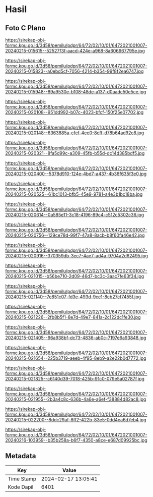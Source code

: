 # Hasil

## Foto C Plano

https://sirekap-obj-formc.kpu.go.id/3d58/pemilu/pdpr/64/72/02/10/01/6472021001007-20240215-015615--52527f3f-aacd-424e-a968-8a606967795e.jpg

https://sirekap-obj-formc.kpu.go.id/3d58/pemilu/pdpr/64/72/02/10/01/6472021001007-20240215-015823--a0ebd5cf-7056-4214-b354-99f8f2ea6747.jpg

https://sirekap-obj-formc.kpu.go.id/3d58/pemilu/pdpr/64/72/02/10/01/6472021001007-20240215-015948--89a9530e-b108-48de-a137-d0aadc50e5ce.jpg

https://sirekap-obj-formc.kpu.go.id/3d58/pemilu/pdpr/64/72/02/10/01/6472021001007-20240215-020108--951dd992-b07c-4023-bfcf-150f25e07702.jpg

https://sirekap-obj-formc.kpu.go.id/3d58/pemilu/pdpr/64/72/02/10/01/6472021001007-20240215-020148--6363885a-cfef-4ee0-8cff-d78b64ad92c8.jpg

https://sirekap-obj-formc.kpu.go.id/3d58/pemilu/pdpr/64/72/02/10/01/6472021001007-20240215-020321--8fa5d99c-a309-45fb-b55d-dc14d385bdf5.jpg

https://sirekap-obj-formc.kpu.go.id/3d58/pemilu/pdpr/64/72/02/10/01/6472021001007-20240215-020400--5378d910-124e-4bd7-a437-4b36f635f3e0.jpg

https://sirekap-obj-formc.kpu.go.id/3d58/pemilu/pdpr/64/72/02/10/01/6472021001007-20240215-020525--61bc1013-bfb5-45e9-9781-a4e3b1bc18ba.jpg

https://sirekap-obj-formc.kpu.go.id/3d58/pemilu/pdpr/64/72/02/10/01/6472021001007-20240215-020614--0a585e11-3c18-4196-89c4-c512c5302c36.jpg

https://sirekap-obj-formc.kpu.go.id/3d58/pemilu/pdpr/64/72/02/10/01/6472021001007-20240215-020756--129ce78d-99f7-47a8-8acb-b8f60fa46e42.jpg

https://sirekap-obj-formc.kpu.go.id/3d58/pemilu/pdpr/64/72/02/10/01/6472021001007-20240215-020916--370359db-3ec7-4ae7-ad4a-9704a2d62495.jpg

https://sirekap-obj-formc.kpu.go.id/3d58/pemilu/pdpr/64/72/02/10/01/6472021001007-20240215-021015--b56be710-2d09-46d7-bc3c-3aac7fe63f34.jpg

https://sirekap-obj-formc.kpu.go.id/3d58/pemilu/pdpr/64/72/02/10/01/6472021001007-20240215-021140--7e851c07-fd3e-493d-9ce1-8cb27cf7455f.jpg

https://sirekap-obj-formc.kpu.go.id/3d58/pemilu/pdpr/64/72/02/10/01/6472021001007-20240215-021226--2fb8b5f1-8e7d-49e7-841a-2c122dc1fe30.jpg

https://sirekap-obj-formc.kpu.go.id/3d58/pemilu/pdpr/64/72/02/10/01/6472021001007-20240215-021405--96a938bf-dc73-4836-ab0c-7197e6a93848.jpg

https://sirekap-obj-formc.kpu.go.id/3d58/pemilu/pdpr/64/72/02/10/01/6472021001007-20240215-021654--225b3719-aeeb-4f95-8eb9-a2e22b0d7772.jpg

https://sirekap-obj-formc.kpu.go.id/3d58/pemilu/pdpr/64/72/02/10/01/6472021001007-20240215-021825--c6140d39-7018-425b-91c0-079e5a02787f.jpg

https://sirekap-obj-formc.kpu.go.id/3d58/pemilu/pdpr/64/72/02/10/01/6472021001007-20240215-021955--2b3a4c8c-636b-4a6e-a6ef-f38884d82ac8.jpg

https://sirekap-obj-formc.kpu.go.id/3d58/pemilu/pdpr/64/72/02/10/01/6472021001007-20240215-022200--8ddc29af-8ff2-422b-83e5-0dd4ea6d7eb4.jpg

https://sirekap-obj-formc.kpu.go.id/3d58/pemilu/pdpr/64/72/02/10/01/6472021001007-20240216-103959--b35b258a-b6f7-4350-a8ce-e687d09925bc.jpg


## Metadata

| Key        | Value               |
| ---------- | ------------------- |
| Time Stamp | 2024-02-17 13:05:41 |
| Kode Dapil | 6401                |



